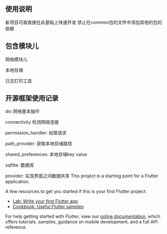 ## 使用说明
新项目可直直接在此基础上快速开发
禁止在common包的文件中添加其他的包的依赖
## 包含模块儿
网络模块儿

本地存储

日志打印工具


## 开源框架使用记录
dio 网络基本操作

connectivity 检测网络连接

permission_handler: 权限请求

path_provider: 获取本地存储路径

shared_preferences: 本地存储key value

sqflite: 数据库

provider: 实现界面之间数据共享
This project is a starting point for a Flutter application.

A few resources to get you started if this is your first Flutter project:

- [Lab: Write your first Flutter app](https://flutter.dev/docs/get-started/codelab)
- [Cookbook: Useful Flutter samples](https://flutter.dev/docs/cookbook)

For help getting started with Flutter, view our
[online documentation](https://flutter.dev/docs), which offers tutorials,
samples, guidance on mobile development, and a full API reference.



